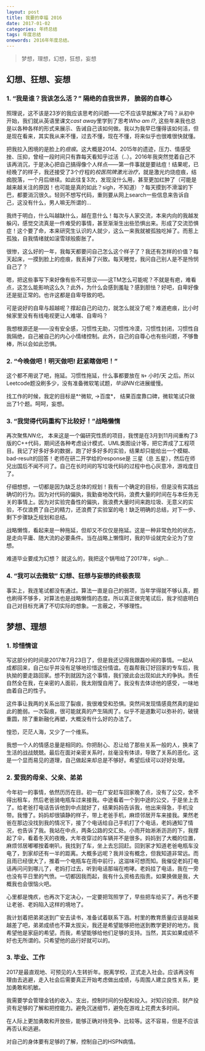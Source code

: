 ```yaml
---
layout: post
title: 我要的幸福 2016
date: 2017-01-02
categories: 年终总结
tags: 年度总结
onewords: 2016年年度总结。
---
```

> 梦想，理想，幻想，狂想，妄想


## 幻想、狂想、妄想

### 1. “我是谁？我该怎么活？” 隔绝的自我世界， 脆弱的自尊心

照理说，这不该是23岁的我应该思考的问题——它不应该早就解决了吗？从初中开始，我们就从英语里课文*cast away*里学到了思考*Who am I?*, 这些年来我也总是以各种各样的形式来展示、告诫自己该如何做。我以为我早已懂得该如何活，但是现在看来，其实我从来不懂，过去不懂，现在不懂，将来似乎也很难很快就懂。

把我拉入困境的是脸上的*痘痕*。这大概是2014、2015年的遗迹，压力、情感受挫、压抑，曾经一段时间只有靠每天看知乎过活（..）。2016年我突然觉着自己不该再消沉，于是决心把自己搞得像个人样点——第一件事就是要祛痘！结果呢，已经晚了的样子，我还接受了3个疗程的*校医院牌激光治疗*，就是激光灼烧痘痕，结痂脱落，一个月后继续。如此往复3次，发现没什么用，甚至更加红肿了（可能是越来越关注的原因！也可能是真的如此？sigh，不知道）？每天摸到不滑溜的下巴，都要消沉很久。轻则不想写代码，重则要从网上search一些信息来告诉自己，这没有什么，男人嘛无所谓的...

我终于明白，什么叫越缺什么，越在意什么！每次与人家交流，本来内向的我越发躲闪，感觉交流真是一件难受的事情，甚至渐渐生出些恐惧出来。形成了交流恐惧症！这个要了命，本来研究生认识的人就少，这么一来我就被孤独吃掉了。而惹上孤独，自我情绪就如滚雪球般膨胀了。

很惨，这么好的一年，我每天都要问自己怎么这个样子了？我还有怎样的价值？每天起床，一摸到脸上的痘痕，我丢掉了兴致。每天睡觉，我问自己别人是不是怜悯自己了？

嗯，把这些事写下来好像有些不可思议——这TM怎么可能呢？不就是有疤，难看点，这怎么能影响这么久？此外，为什么会感到羞耻？感到胆怯？好吧，自卑好像还是挺正常的。也许这都是自卑导致的吧。

可是说好的自卑与超越呢？撑起自己的动力，就怎么就没了呢？难道疤痕，比小时候家里没有有线电视更让人难堪、自卑吗？

我想根源还是——没有安全感，习惯性无助，习惯性冷漠，习惯性封闭，习惯性自我隔绝，自己被自己的内心小情绪控制。此外，自己的自尊心也有些问题，不够鲁棒，所以会如此恐惧。


### 2. “今晚做吧！明天做吧! 赶紧瞎做吧！”

这个都不用说了吧，拖延。习惯性拖延，什么事都要放在 `N+` 小时/天 之后。所以Leetcode题没刷多少，没有准备微软笔试题，*毕设NN化*进展缓慢。

找工作的时候，我定的目标是*^微软, ->百度*， 结果百度靠口碑，微软笔试只做出了1个题。呵呵，妄想。

### 3. “我觉得代码重构下比较好！”战略懒惰


再次聚焦*NN化*， 本来这是一个偏研究性质的项目，我愣是在3月到11月间重构了3版的C++代码，期间还各种考虑设计模式、UML类图设计等，把它弄成了工程项目。我记了好多好多的数据，跑了好多好多的实验，结果却只能给出一个模糊、bad-result的回答！老师在研二开学给的response是 三星（总 五星），然后在师兄出国后不闻不问了。自己在长时间的写垃圾代码的过程中也心灰意冷，游戏度日了。

仔细想想，一切都是因为缺乏总体的规划！我有一个确定的目标，但是没有实践出确切的行为。因为对代码的偏执，我勤奋地改代码，浪费大量的时间在与本任务无关的事情上。因为对实验完备性的偏执，我浪费大量时间来跑垃圾、无意义的实验，不仅浪费了自己的精力，还浪费了实验室的电！缺乏明确的总结，对下一步、剩下步骤缺乏规划和总结。

战略懒惰，看起来是一种拖延，但却又不仅仅是拖延。这是一种非常危险的状态，是走向平庸、随大流的必要条件。当在战略上懒惰时，我的毕设就完全沦为了空想。

难道毕业要成为幻想？ 就这么的，我把这个锅甩给了2017年，sigh...

### 4. “我可以去微软” 幻想、狂想与妄想的终极表现

事实上，我连笔试都没有通过。算法一直是自己的弱项，当年学得就不够认真，题也刷得不够多，对算法也是战略懒惰的态度。所以真正做完笔试后，我才彻底明白自己对目标充满了不切实际的想象。一言蔽之，不够理性。

## 梦想、理想

### 1. 珍惜情谊

写这部分的时间是2017年7月23日了，但是我还记得我跟磊吵闹的事情。一起从成都回来，自己似乎并没有足够地珍惜这份情谊。在磊帮我订好回家的专车后，我执拗的要走路回家。想不到就因为这个事情，我们彼此会出现如此大的争执。责任自然全在我，在亲密的人面前，我太刚愎自用了。我没有去体谅他的感受，一味地由着自己的性子。

这件事让我两的关系出现了裂痕，我很难受和恐惧。突然间发现情感竟然真的是如此的脆弱。一次裂痕，很可能就真的产生隔阂了。似乎不是道歉可以弥补的，破镜重圆，除了重新融化再塑，大概没有什么好的办法了。

惶恐，茫茫人海，又少了一个维系。

我想一个人的情感总量是相同的。你把耐心、忍让给了那些关系一般的人，换来了生活的战战兢兢。最后在面对亲密关系时，丝毫没有体谅，导致了关系的恶化。这是一个显而易见的道理，自己做起来却总是不够好。希望后续可以好好处理。

### 2. 爱我的母亲、父亲、弟弟

今年初一的事情，依然历历在目。初一在广安赶车回家晚了点，没有了公交，舍不得出租车，然后老爸骑电瓶车过来接我。中途看着一个到中途的公交，于是坐上去了。给老爸打电话告诉他到中点就好了，结果妈妈告诉我，他出来得急，手机没带。我懵了。妈妈却很镇静的样子，带上老爸手机，麻烦邻居开车来接我。果然老爸在那边没找到我的情况下，接了个电话给自己手机打了个电话，老妈通知了情况，也告诉了我。我站在中点，两条公路的交汇处。小雨开始淅淅沥沥的下，我撑起了伞，看着冬天的夜晚，大年夜穿过的车辆并不是很多。妈妈到了大概的位置，麻烦邻居嘟嘟按着喇叭，我找到了车，坐上去忘回赶。回到家才知道老爸电瓶车没电了，到家却还有一半的距离。大概多远呢？我并没有概念，但我知道非常远。而且雨已经很大了，推着一个电瓶车在雨中前行，这滋味可想而知。我催促老妈打电话再问问到哪儿了，老妈打过去，听到电话那端在咆哮。老妈挂了电话，我在一旁也没有平日里的气愤。一切都因我而起，我有什么资格去指责。如果换做是我，大概我也会很恼火吧。

心里都是愧疚，也再次下定决心，一定要把驾照学了，早些把车给买了。再也不要让老爸、老妈陷入这样的境地了。

我计划着把弟弟送到广安去读书，准备试着联系下涵。村里的教育质量应该是越来越差了吧，弟弟成绩也不算太拔尖，我还是希望能够把他送到教学更好的地方。我希望他是家庭的希望。而我，希望能够给他们足够的支持。当然，其实如果成绩不好也无所谓的。只希望他的品行好就可以的。

### 3. 毕业、工作

2017是最直观地、可预见的人生转折年。脱离学校，正式走入社会。应该再没有理由去逃避，走入社会后需要真正开始考虑做出成绩，与周围人建立良性关系，更加勇敢和机敏。

我需要学会管理金钱的收入、支出，控制时间的分配和投入。对知识投资、财产投资有足够的了解和把控能力。避免沉迷细节，避免在游戏上花费太多时间。

在人际上更加勇敢和开放些，能够正确对待竞争、比较等。这不容易，但是不应该再否认和逃避。

对自己的身体要有足够的了解，控制自己的HSPN病情。